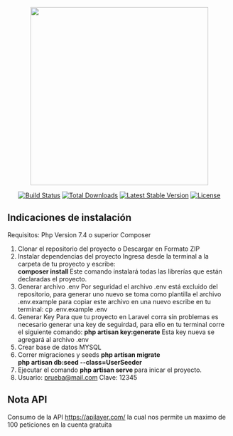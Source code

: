 <p align="center"><a href="https://laravel.com" target="_blank"><img src="https://raw.githubusercontent.com/laravel/art/master/logo-lockup/5%20SVG/2%20CMYK/1%20Full%20Color/laravel-logolockup-cmyk-red.svg" width="400"></a></p>

<p align="center">
<a href="https://travis-ci.org/laravel/framework"><img src="https://travis-ci.org/laravel/framework.svg" alt="Build Status"></a>
<a href="https://packagist.org/packages/laravel/framework"><img src="https://img.shields.io/packagist/dt/laravel/framework" alt="Total Downloads"></a>
<a href="https://packagist.org/packages/laravel/framework"><img src="https://img.shields.io/packagist/v/laravel/framework" alt="Latest Stable Version"></a>
<a href="https://packagist.org/packages/laravel/framework"><img src="https://img.shields.io/packagist/l/laravel/framework" alt="License"></a>
</p>

## Indicaciones de instalación
Requisitos:
Php Version 7.4 o superior
Composer
1. Clonar el repositorio del proyecto o Descargar en Formato ZIP
2. Instalar dependencias del proyecto
    Ingresa desde la terminal a la carpeta de tu proyecto y escribe: <br>
     <b>composer install </b>
Este comando instalará todas las librerías que están declaradas el proyecto.
3. Generar archivo .env
Por seguridad el archivo .env está excluido del repositorio, para generar uno nuevo se toma como plantilla el archivo .env.example para copiar este archivo en una nuevo escribe en tu terminal:
cp .env.example .env
4. Generar Key
Para que tu proyecto en Laravel corra sin problemas es necesario generar una key de seguirdad, para ello en tu terminal corre el siguiente comando:
    <b>php artisan key:generate </b>
Esta key nueva se agregará al archivo .env
5. Crear base de datos MYSQL
6. Correr migraciones y seeds
    <b>php artisan migrate </b><br>
    <b>php artisan db:seed --class=UserSeeder</b>
7. Ejecutar el comando  <b>php artisan serve </b> para inicar el proyecto.
7. Usuario: prueba@mail.com Clave: 12345


## Nota API

Consumo de la API https://apilayer.com/ la cual nos permite un maximo de 100 peticiones en la cuenta gratuita
